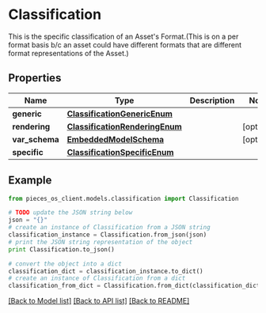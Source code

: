 # Classification

This is the specific classification of an Asset's Format.(This is on a per format basis b/c an asset could have different formats that are different format representations of the Asset.)

## Properties
Name | Type | Description | Notes
------------ | ------------- | ------------- | -------------
**generic** | [**ClassificationGenericEnum**](ClassificationGenericEnum.md) |  | 
**rendering** | [**ClassificationRenderingEnum**](ClassificationRenderingEnum.md) |  | [optional] 
**var_schema** | [**EmbeddedModelSchema**](EmbeddedModelSchema.md) |  | [optional] 
**specific** | [**ClassificationSpecificEnum**](ClassificationSpecificEnum.md) |  | 

## Example

```python
from pieces_os_client.models.classification import Classification

# TODO update the JSON string below
json = "{}"
# create an instance of Classification from a JSON string
classification_instance = Classification.from_json(json)
# print the JSON string representation of the object
print Classification.to_json()

# convert the object into a dict
classification_dict = classification_instance.to_dict()
# create an instance of Classification from a dict
classification_from_dict = Classification.from_dict(classification_dict)
```
[[Back to Model list]](../README.md#documentation-for-models) [[Back to API list]](../README.md#documentation-for-api-endpoints) [[Back to README]](../README.md)


